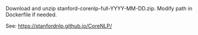 Download and unzip stanford-corenlp-full-YYYY-MM-DD.zip. Modify path in Dockerfile if needed.

See: https://stanfordnlp.github.io/CoreNLP/
